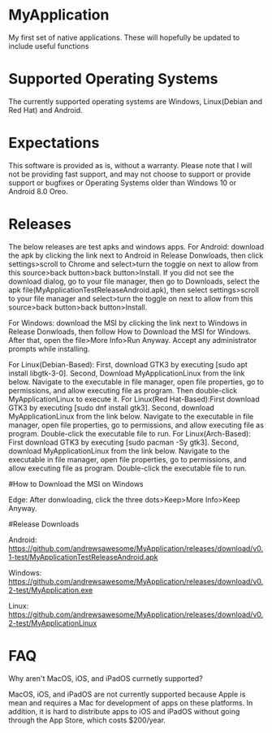 # MyApplication
My first set of native applications. These will hopefully be updated to include useful functions

# Supported Operating Systems
The currently supported operating systems are Windows, Linux(Debian and Red Hat) and Android. 

# Expectations
This software is provided as is, without a warranty. Please note that I will not be providing fast support, and may not choose to support or provide support or bugfixes or Operating Systems older than Windows 10 or Android 8.0 Oreo. 

# Releases

The below releases are test apks and windows apps. 
For Android: download the apk by clicking the link next to Android in Release Donwloads, then click settings>scroll to Chrome and select>turn the toggle on next to allow from this source>back button>back button>Install. If you did not see the download dialog, go to your file manager, then go to  Downloads, select the apk file(MyApplicationTestReleaseAndroid.apk), then select settings>scroll to your file manager and select>turn the toggle on next to allow from this source>back button>back button>Install.

For Windows: download the MSI by clicking the link next to Windows in Release Donwloads, then follow How to Download the MSI for Windows. After that, open the file>More Info>Run Anyway. Accept any administrator prompts while installing.

For Linux(Debian-Based): First, download GTK3 by executing [sudo apt install libgtk-3-0]. Second, Download MyApplicationLinux from the link below.  Navigate to the executable in file manager, open file properties, go to permissions, and allow executing file as program. Then double-click MyApplicationLinux to execute it.
For Linux(Red Hat-Based):First download GTK3 by executing [sudo dnf install gtk3]. Second, download MyApplicationLinux from the link below. Navigate to the executable in file manager, open file properties, go to permissions, and allow executing file as program. Double-click the executable file to run.
For Linux(Arch-Based): First download GTK3 by executing [sudo pacman -Sy gtk3]. Second, download MyApplicationLinux from the link below. Navigate to the executable in file manager, open file properties, go to permissions, and allow executing file as program. Double-click the executable file to run.

#How to Download the MSI on Windows

Edge: After donwloading, click the three dots>Keep>More Info>Keep Anyway.

#Release Downloads

Android: https://github.com/andrewsawesome/MyApplication/releases/download/v0.1-test/MyApplicationTestReleaseAndroid.apk

Windows: https://github.com/andrewsawesome/MyApplication/releases/download/v0.2-test/MyApplication.exe

Linux: https://github.com/andrewsawesome/MyApplication/releases/download/v0.2-test/MyApplicationLinux
# FAQ

Why aren't MacOS, iOS, and iPadOS currnetly supported?

MacOS, iOS, and iPadOS are not currently supported because Apple is mean and requires a Mac for development of apps on these platforms. In addition, it is hard to distribute apps to iOS and iPadOS without going through the App Store, which costs $200/year.
